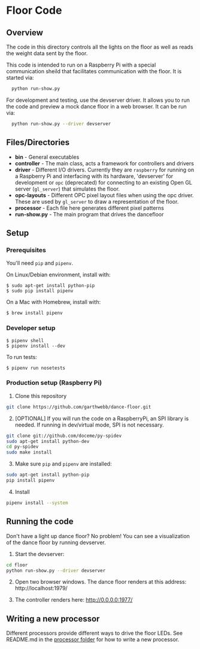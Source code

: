 # Floor Code

## Overview

The code in this directory controls all the lights on the floor as well as reads the weight data sent by the floor.

This code is intended to run on a Raspberry Pi with a special communication sheild that facilitates communication with the floor.  It is started via:
```bash
  python run-show.py
```
For development and testing, use the devserver driver. It allows you to run the code and preview a mock dance floor in a web browser.  It can be run via:
```bash
  python run-show.py --driver devserver
```

## Files/Directories

* **bin** - General executables
* **controller** - The main class, acts a framework for controllers and drivers
* **driver** - Different I/O drivers.  Currently they are `raspberry` for running on a Raspberry Pi and interfacing with its hardware, 'devserver' for development or `opc` (deprecated) for connecting to an existing Open GL server (`gl_server`) that simulates the floor.
* **opc-layouts** - Different OPC pixel layout files when using the opc driver.  These are used by `gl_server` to draw a representation of the floor.
* **processor** - Each file here generates different pixel patterns
* **run-show.py** - The main program that drives the dancefloor

## Setup

### Prerequisites

You'll need `pip` and `pipenv`.

On Linux/Debian environment, install with:

```
$ sudo apt-get install python-pip
$ sudo pip install pipenv
```
On a Mac with Homebrew, install with:

```
$ brew install pipenv
```

### Developer setup

```
$ pipenv shell
$ pipenv install --dev
```

To run tests:

```
$ pipenv run nosetests
```

### Production setup (Raspberry Pi)


1. Clone this repository
```bash
git clone https://github.com/garthwebb/dance-floor.git
```

2. [OPTIONAL] If you will run the code on a RaspberryPi, an SPI library is needed.  If running in dev/virtual mode, SPI is not necessary.
```bash
git clone git://github.com/doceme/py-spidev
sudo apt-get install python-dev
cd py-spidev
sudo make install
```

3. Make sure `pip` and `pipenv` are installed:
```bash
sudo apt-get install python-pip
pip install pipenv
```

4. Install
```bash
pipenv install --system
```

## Running the code

Don't have a light up dance floor?  No problem!  You can see a visualization of the dance floor by running devserver.

1. Start the devserver:
```bash
cd floor
python run-show.py --driver devserver
```
2. Open two browser windows. The dance floor renders at this address:
   http://localhost:1979/

3. The controller renders here:
   http://0.0.0.0:1977/


## Writing a new processor

Different processors provide different ways to drive the floor LEDs. See README.md in the [processor folder](https://github.com/garthwebb/dance-floor/tree/master/floor/processor) for how to write a new processor.
